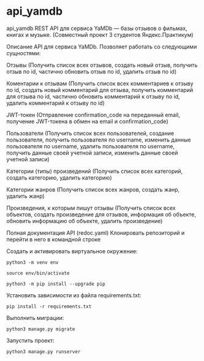 # api_yamdb
api_yamdb
REST API для сервиса YaMDb — базы отзывов о фильмах, книгах и музыке. (Совместный проект 3 студентов Яндекс.Практикум)

Описание
API для сервиса YaMDb. Позволяет работать со следующими сущностями:

Отзывы (Получить список всех отзывов, создать новый отзыв, получить отзыв по id, частично обновить отзыв по id, удалить отзыв по id)

Коментарии к отзывам (Получить список всех комментариев к отзыву по id, создать новый комментарий для отзыва, получить комментарий для отзыва по id, частично обновить комментарий к отзыву по id, удалить комментарий к отзыву по id)

JWT-токен (Отправление confirmation_code на переданный email, получение JWT-токена в обмен на email и confirmation_code)

Пользователи (Получить список всех пользователей, создание пользователя, получить пользователя по username, изменить данные пользователя по username, удалить пользователя по username, получить данные своей учетной записи, изменить данные своей учетной записи)

Категории (типы) произведений (Получить список всех категорий, создать категорию, удалить категорию)

Категории жанров (Получить список всех жанров, создать жанр, удалить жанр)

Произведения, к которым пишут отзывы (Получить список всех объектов, создать произведение для отзывов, информация об объекте, обновить информацию об объекте, удалить произведение)

Полная документация API (redoc.yaml)
Клонировать репозиторий и перейти в него в командной строке

Cоздать и активировать виртуальное окружение:

```
python3 -m venv env
```

```
source env/bin/activate
```

```
python3 -m pip install --upgrade pip
```

Установить зависимости из файла requirements.txt:

```
pip install -r requirements.txt
```

Выполнить миграции:

```
python3 manage.py migrate
```

Запустить проект:

```
python3 manage.py runserver
```